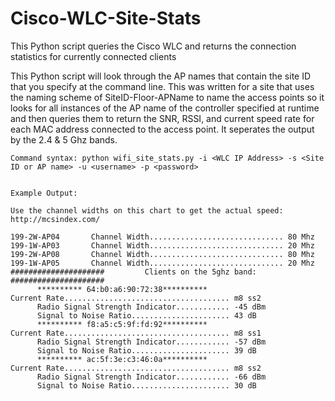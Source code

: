 # Cisco-WLC-Site-Stats
This Python script queries the Cisco WLC and returns the connection statistics for currently connected clients

This Python script will look through the AP names that contain the site ID that you specify at the command line.  This was written for a site that uses the naming scheme of SiteID-Floor-APName to name the access points so it looks for all instances of the AP name of the controller specified at runtime and then queries them to return the SNR, RSSI, and current speed rate for each MAC address connected to the access point.  It seperates the output by the 2.4 & 5 Ghz bands.

````
Command syntax: python wifi_site_stats.py -i <WLC IP Address> -s <Site ID or AP name> -u <username> -p <password>


Example Output: 

Use the channel widths on this chart to get the actual speed: http://mcsindex.com/

199-2W-AP04       Channel Width.............................. 80 Mhz
199-1W-AP03       Channel Width.............................. 20 Mhz
199-2W-AP08       Channel Width.............................. 80 Mhz
199-1W-AP05       Channel Width.............................. 20 Mhz
#####################         Clients on the 5ghz band:           #####################
      ********** 64:b0:a6:90:72:38**********
Current Rate..................................... m8 ss2
      Radio Signal Strength Indicator............ -45 dBm
      Signal to Noise Ratio...................... 43 dB
      ********** f8:a5:c5:9f:fd:92**********
Current Rate..................................... m8 ss1
      Radio Signal Strength Indicator............ -57 dBm
      Signal to Noise Ratio...................... 39 dB
      ********** ac:5f:3e:c3:46:0a**********
Current Rate..................................... m8 ss2
      Radio Signal Strength Indicator............ -66 dBm
      Signal to Noise Ratio...................... 30 dB
  ````

